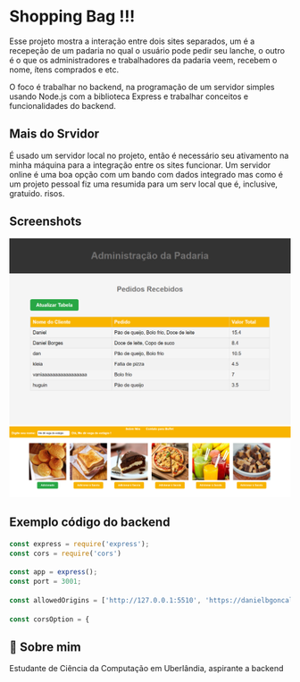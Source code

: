
# Shopping Bag !!!

Esse projeto mostra a interação entre dois sites separados, um é a recepeção de um padaria no qual o usuário pode pedir seu lanche, o outro é o que os administradores e trabalhadores da padaria veem, recebem o nome, ítens comprados e etc.

O foco é trabalhar no backend, na programação de um servidor simples usando Node.js com a biblioteca Express e trabalhar conceitos e funcionalidades do backend.

## Mais do Srvidor
É usado um servidor local no projeto, então é necessário seu ativamento na minha máquina para a integração entre os sites funcionar. Um servidor online é uma boa opção com um bando com dados integrado mas como é um projeto pessoal fiz uma resumida para um serv local que é, inclusive, gratuido. risos.

## Screenshots

![App Screenshot](Assets/Screenshot1.png)
![App Screenshot](Assets/Screenshot2.png)



## Exemplo código do backend

```javascript
const express = require('express'); 
const cors = require('cors')

const app = express();              
const port = 3001;

const allowedOrigins = ['http://127.0.0.1:5510', 'https://danielbgoncalves.github.io'];

const corsOption = {
```


## 🚀 Sobre mim
Estudante de Ciência da Computação em Uberlândia, aspirante a backend 

